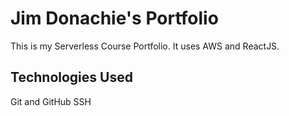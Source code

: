 # Jim Donachie's Portfolio

This is my Serverless Course Portfolio. It uses AWS and ReactJS.

## Technologies Used

Git and GitHub
SSH
